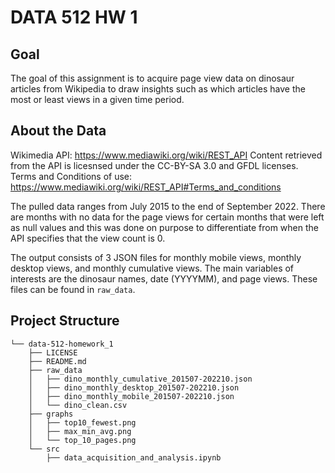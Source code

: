 # DATA 512 HW 1

## Goal

The goal of this assignment is to acquire page view data on dinosaur articles from Wikipedia to draw insights such as which articles have the most or least views in a given time period.

## About the Data

Wikimedia API: https://www.mediawiki.org/wiki/REST_API
Content retrieved from the API is licesnsed under the CC-BY-SA 3.0 and GFDL licenses.
Terms and Conditions of use: https://www.mediawiki.org/wiki/REST_API#Terms_and_conditions

The pulled data ranges from July 2015 to the end of September 2022. 
There are months with no data for the page views for certain months that were left as null values and this was done on purpose to differentiate from when the API specifies that the view count is 0.

The output consists of 3 JSON files for monthly mobile views, monthly desktop views, and monthly cumulative views. The main variables of interests are the dinosaur names, date (YYYYMM), and page views. These files can be found in ```raw_data```.

## Project Structure

```
└── data-512-homework_1
    ├── LICENSE
    ├── README.md
    ├── raw_data
    │   ├── dino_monthly_cumulative_201507-202210.json
    │   ├── dino_monthly_desktop_201507-202210.json
    │   ├── dino_monthly_mobile_201507-202210.json
    │   └── dino_clean.csv
    ├── graphs
    │   ├── top10_fewest.png
    │   ├── max_min_avg.png
    │   └── top_10_pages.png
    └── src
        ├── data_acquisition_and_analysis.ipynb
```


